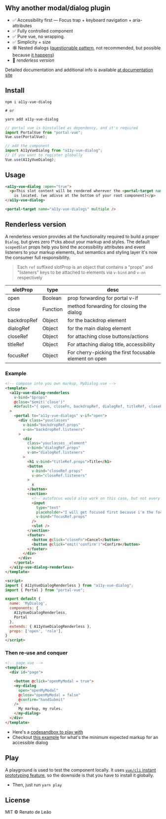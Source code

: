 ## Why another modal/dialog plugin

- ✅ Accessibility first — Focus trap + keyboard navigation + aria-attributes
- ✅ Fully controlled component
- ✅ Pure vue, no wrapping.
- ✅ Simplicity + size
- 🕸 Nested dialogs ([questionable pattern](https://github.com/edenspiekermann/a11y-dialog#nested-dialogs), not recommended, but possible because [it happens](https://cl.ly/be43f69393f7))
- 🚧 _renderless version_

Detailed documentation and additional info is available [at documentation site](https://renatodeleao.github.io/a11y-vue-dialog/)

## Install

```
npm i a11y-vue-dialog

# or

yarn add a11y-vue-dialog
```

```js
// portal vue is binstalled as dependency, and it's required
import PortalVue from "portal-vue";
Vue.use(PortalVue);

// add the component
import A11yVueDialog from "a11y-vue-dialog";
// if you want to register globally
Vue.use(A11yVueDialog);
```

## Usage

```html
<a11y-vue-dialog :open="true">
  <p>This slot content will be rendered wherever the <portal-target name="a11y-vue-dialogs">
    is located. (we adivse at the bottom of your root component)</p>
</a11y-vue-dialog>
```

```html
<portal-target name="a11y-vue-dialogs" multiple />
```

## Renderless version
A renderless version provides all the functionality required to build a proper `Dialog`, but gives zero f*cks about your markup and styles. The default `scopedSlot` props help you bind the accessibility attributes and event listeners to your markup elements, but semantics and styling layer it's now the consumer full responsibility.

> Each `ref` suffixed slotProp is an object that contains a "props" and "listeners" keys to be attached to elements via `v-bind` and `v-on` respectively

| slotProp    | type     | desc
| ------------| -------- | ---- |
| open        | Boolean  | prop forwarding for portal v-if   
| close       | Function | method forwarding for closing the dialog   
| backdropRef | Object   | for the backdrop element
| dialogRef   | Object   | for the main dialog element
| closeRef    | Object   | for attaching close buttons/actions
| titleRef    | Object   | For attaching dialog title, accessibility 
| focusRef    | Object   | For cherry-picking the first focusable element on open

### Example
```html
<!-- compose into you own markup, MyDialog.vue -->
<template>
  <a11y-vue-dialog-renderless 
    v-bind="$props"
    @close="$emit('close')"
    #default="{ open, closeFn, backdropRef, dialogRef, titleRef, closeRef, focusRef }"
  >
    <portal to="a11y-vue-dialogs" v-if="open">
      <div class="youclasses" 
        v-bind="backdropRef.props" 
        v-on="backdropRef.listeners"
      >
        <div 
          class="youclasses__element" 
          v-bind="dialogRef.props" 
          v-on="dialogRef.listeners"
        >
          <h1 v-bind="titleRef.props">Title</h1> 
          <button 
            v-bind="closeRef.props" 
            v-on="closeRef.listeners"
          >
            x
          </button>
          <section>
            <!-- autofocus would also work on this case, but not every focusable element supports it -->
            <input 
              type="text" 
              placeholder="I will get focused first because i'm the focus ref" 
              v-bind="focusRef.props"
            />
            <slot />
          </section>
          <footer>
            <button @click="closeFn">Cancel</button>
            <button @click="emit('confirm')">Confirm</button>
          </footer>
        </div>
      </div>
    </portal>
  </a11y-vue-dialog-renderless>
</template>

<script>
import { A11yVueDialogRenderless } from "a11y-vue-dialog";
import { Portal } from "portal-vue";

export default {
  name: 'MyDialog',
  components: {
    A11yVueDialogRenderless,
    Portal
  },
  extends: { A11yVueDialogRenderless },
  props: ['open', 'role'],
}
</script>
```

### Then re-use and conquer

```html
<!-- page.vue -->
<template>
  <div id="page">

    <button @click="openMyModal = true">
    <my-dialog
      open="openMyModal" 
      @close="openMyModal = false" 
      @confirm="handSubmit"
    />
      My markup, my rules.
    </my-dialog>
  </div>
</template>
```

- Here's a [codesandbox to play with](https://codesandbox.io/s/renderless-a11y-vue-dialog-q5lqk?file=/src/components/DialogConfirm.vue)
- Checkout [this example](https://github.com/edenspiekermann/a11y-dialog#expected-dom-structure) for what's the minimum expected markup for an accessible dialog

## Play

A playground is used to test the component locally. It uses [`vue/cli` instant prototyping feature](https://cli.vuejs.org/guide/prototyping.html), so the downside is that you have to install it globally. 

- Then, just run `yarn play` 

## License
MIT © Renato de Leão